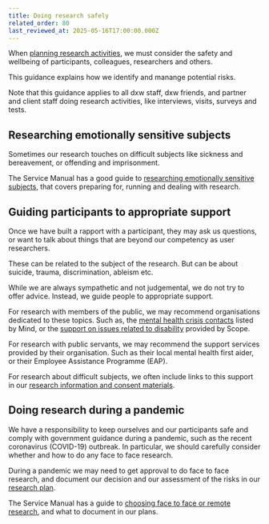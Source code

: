 ```yaml
---
title: Doing research safely
related_order: 80
last_reviewed_at: 2025-05-16T17:00:00.000Z
---
```

When [planning research activities](/user-research/creating-and-using-research-plans/), we must consider the safety and wellbeing of participants, colleagues, researchers and others.

This guidance explains how we identify and manange potential risks.

Note that this guidance applies to all dxw staff, dxw friends, and partner and client staff doing research activities, like interviews, visits, surveys and tests.

## Researching emotionally sensitive subjects

Sometimes our research touches on difficult subjects like sickness and bereavement, or offending and imprisonment.

The Service Manual has a good guide to
[researching emotionally sensitive subjects](https://www.gov.uk/service-manual/user-research/researching-emotionally-sensitive-subjects),
that covers preparing for, running and dealing with research.

## Guiding participants to appropriate support

Once we have built a rapport with a participant, they may ask us questions, or want to talk about things that are beyond our
competency as user researchers.

These can be related to the subject of the research. But can be about suicide, trauma, discrimination, ableism etc.

While we are always sympathetic and not judgemental, we do not try to offer advice. Instead, we guide people to appropriate support.

For research with members of the public, we may recommend organisations dedicated to these topics. Such as,
the [mental health crisis contacts](https://www.mind.org.uk/information-support/guides-to-support-and-services/crisis-services/getting-help-in-a-crisis/)
listed by Mind, or the [support on issues related to disability](https://www.scope.org.uk/services/) provided by Scope.

For research with public servants, we may recommend the support services provided by their organisation. Such as their local mental health first aider, or their Employee Assistance Programme (EAP).

For research about difficult subjects, we often include links to this support in our
[research information and consent materials](https://playbook.dxw.com/user-research/getting-informed-consent-for-user-research/).

## Doing research during a pandemic

We have a responsibility to keep ourselves and our participants safe and comply
with government guidance during a pandemic, such as the recent coronavirus (COVID-19)
outbreak. In particular, we should carefully consider whether and how to do any
face to face research.

During a pandemic we may need to get approval to do face to face research,
and document our decision and our assessment of the risks in our
[research plan](/user-research/creating-and-using-research-plans/).

The Service Manual has a guide to
[choosing face to face or remote research](https://www.gov.uk/service-manual/user-research/doing-user-research-during-coronavirus-covid-19-choosing-face-to-face-or-remote-research),
and what to document in our plans.
